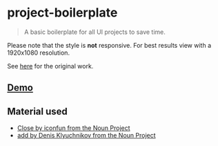 # project-boilerplate

> A basic boilerplate for all UI projects to save time.

Please note that the style is **not** responsive. For best results view with a 1920x1080 resolution.

See [here](#) for the original work.

## [Demo](https://axelrindle.github.io/ui-coded/project-boilerplate/)

## Material used

- [Close by iconfun from the Noun Project](https://thenounproject.com/search/?q=close&i=1816905)
- [add by Denis Klyuchnikov from the Noun Project](https://thenounproject.com/search/?q=add&i=1147201)
